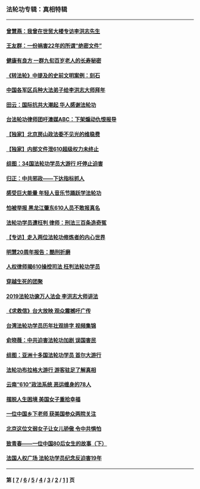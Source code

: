 ### 法轮功专辑：真相特辑
---
#### [曾慧燕：我曾在世贸大楼专访李洪志先生](../../pages/nf4389/n12898729.md?08180430) 
#### [王友群：一份祸害22年的所谓“绝密文件”](../../pages/nf4389/n12871750.md?08180430) 
#### [健康有良方 一群九旬百岁老人的长寿秘密](../../pages/nf4389/n12847475.md?08180430) 
#### [《转法轮》中提及的史前文明案例：刻石](../../pages/nf4389/n12758577.md?08180430) 
#### [中国各军区兵种大法弟子给李洪志大师拜年](../../pages/nf4389/n12750047.md?08180430) 
#### [田云：国际抗共大潮起 华人感谢法轮功](../../pages/nf4389/n12357708.md?08180430) 
#### [台法轮功律师团吁澳媒ABC：下架煽动仇恨报导](../../pages/nf4389/n12279917.md?08180430) 
#### [【独家】北京房山政法委不见光的维稳费](../../pages/nf4389/n12031979.md?08180430) 
#### [【独家】内部文件泄610超级权力未终止](../../pages/nf4389/n12023895.md?08180430) 
#### [组图：34国法轮功学员大游行 吁停止迫害](../../pages/nf4389/n11492658.md?08180430) 
#### [归正：中共邪政——下达指标抓人](../../pages/nf4389/n11474770.md?08180430) 
#### [感受巨大能量 年轻人音乐节踊跃学法轮功](../../pages/nf4389/n11441981.md?08180430) 
#### [怕被举报 黑龙江肇东610人员不敢报真名](../../pages/nf4389/n11436499.md?08180430) 
#### [法轮功学员遭枉判 律师：刑法三百条造奇冤](../../pages/nf4389/n11433943.md?08180430) 
#### [【专访】走入两位法轮功修炼者的内心世界](../../pages/nf4389/n11415623.md?08180430) 
#### [明慧20周年报告：酷刑折磨](../../pages/nf4389/n11387954.md?08180430) 
#### [人权律师揭610操控司法 枉判法轮功学员](../../pages/nf4389/n11313370.md?08180430) 
#### [穿越生死的团聚](../../pages/nf4389/n11258922.md?08180430) 
#### [2019法轮功逾万人法会 李洪志大师讲法](../../pages/nf4389/n11265303.md?08180430) 
#### [《求救信》台大放映 观众震撼吁广传](../../pages/nf4389/n10922251.md?08180430) 
#### [台湾法轮功学员历年壮观排字 视频集锦](../../pages/nf4389/n10878789.md?08180430) 
#### [俞晓薇：中共迫害法轮功加剧 误国害民](../../pages/nf4389/n10859260.md?08180430) 
#### [组图：亚洲十多国法轮功学员 首尔大游行](../../pages/nf4389/n10781149.md?08180430) 
#### [法轮功布拉格大游行 游客驻足了解真相](../../pages/nf4389/n10749360.md?08180430) 
#### [云南“610”政法系统 恶运缠身的78人](../../pages/nf4389/n10747534.md?08180430) 
#### [摆脱人生困境 美国女子重拾幸福](../../pages/nf4389/n10688678.md?08180430) 
#### [一位中国乡下老师 获美国参众两院关注](../../pages/nf4389/n10683927.md?08180430) 
#### [北京这位文弱女子让女儿骄傲 令中共惧怕](../../pages/nf4389/n10668341.md?08180430) 
#### [致青春——一位中国80后女生的故事（下）](../../pages/nf4389/n10642721.md?08180430) 
#### [法国人权广场 法轮功学员纪念反迫害19年](../../pages/nf4389/n10586601.md?08180430) 

---
#### 第 [ [7](./7.md?08180430) / [6](./6.md?08180430) / [5](./5.md?08180430) / [4](./4.md?08180430) / [3](./3.md?08180430) / [2](./2.md?08180430) / [1](./1.md?08180430) ] 页

